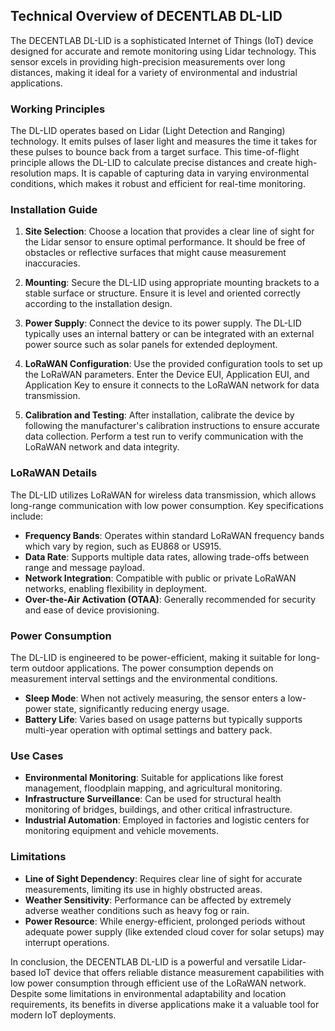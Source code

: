 ## Technical Overview of DECENTLAB DL-LID

The DECENTLAB DL-LID is a sophisticated Internet of Things (IoT) device designed for accurate and remote monitoring using Lidar technology. This sensor excels in providing high-precision measurements over long distances, making it ideal for a variety of environmental and industrial applications.

### Working Principles

The DL-LID operates based on Lidar (Light Detection and Ranging) technology. It emits pulses of laser light and measures the time it takes for these pulses to bounce back from a target surface. This time-of-flight principle allows the DL-LID to calculate precise distances and create high-resolution maps. It is capable of capturing data in varying environmental conditions, which makes it robust and efficient for real-time monitoring.

### Installation Guide

1. **Site Selection**: Choose a location that provides a clear line of sight for the Lidar sensor to ensure optimal performance. It should be free of obstacles or reflective surfaces that might cause measurement inaccuracies.

2. **Mounting**: Secure the DL-LID using appropriate mounting brackets to a stable surface or structure. Ensure it is level and oriented correctly according to the installation design.

3. **Power Supply**: Connect the device to its power supply. The DL-LID typically uses an internal battery or can be integrated with an external power source such as solar panels for extended deployment.

4. **LoRaWAN Configuration**: Use the provided configuration tools to set up the LoRaWAN parameters. Enter the Device EUI, Application EUI, and Application Key to ensure it connects to the LoRaWAN network for data transmission.

5. **Calibration and Testing**: After installation, calibrate the device by following the manufacturer's calibration instructions to ensure accurate data collection. Perform a test run to verify communication with the LoRaWAN network and data integrity.

### LoRaWAN Details

The DL-LID utilizes LoRaWAN for wireless data transmission, which allows long-range communication with low power consumption. Key specifications include:
- **Frequency Bands**: Operates within standard LoRaWAN frequency bands which vary by region, such as EU868 or US915.
- **Data Rate**: Supports multiple data rates, allowing trade-offs between range and message payload.
- **Network Integration**: Compatible with public or private LoRaWAN networks, enabling flexibility in deployment.
- **Over-the-Air Activation (OTAA)**: Generally recommended for security and ease of device provisioning.

### Power Consumption

The DL-LID is engineered to be power-efficient, making it suitable for long-term outdoor applications. The power consumption depends on measurement interval settings and the environmental conditions. 
- **Sleep Mode**: When not actively measuring, the sensor enters a low-power state, significantly reducing energy usage.
- **Battery Life**: Varies based on usage patterns but typically supports multi-year operation with optimal settings and battery pack.

### Use Cases

- **Environmental Monitoring**: Suitable for applications like forest management, floodplain mapping, and agricultural monitoring.
- **Infrastructure Surveillance**: Can be used for structural health monitoring of bridges, buildings, and other critical infrastructure.
- **Industrial Automation**: Employed in factories and logistic centers for monitoring equipment and vehicle movements.

### Limitations

- **Line of Sight Dependency**: Requires clear line of sight for accurate measurements, limiting its use in highly obstructed areas.
- **Weather Sensitivity**: Performance can be affected by extremely adverse weather conditions such as heavy fog or rain.
- **Power Resource**: While energy-efficient, prolonged periods without adequate power supply (like extended cloud cover for solar setups) may interrupt operations.

In conclusion, the DECENTLAB DL-LID is a powerful and versatile Lidar-based IoT device that offers reliable distance measurement capabilities with low power consumption through efficient use of the LoRaWAN network. Despite some limitations in environmental adaptability and location requirements, its benefits in diverse applications make it a valuable tool for modern IoT deployments.